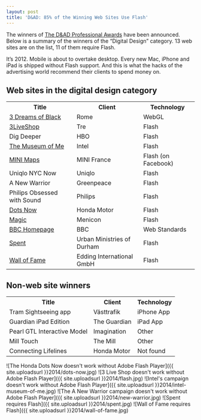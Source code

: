 ```yaml
---
layout: post
title: 'D&AD: 85% of the Winning Web Sites Use Flash'
---
```


<p class="intro">The winners of <a href="http://www.dandad.org/awards/professional/2012/categories/digd/digital-design">The D&amp;AD Professional Awards</a> have been announced. Below is a summary of the winners of the “Digital Design” category. 13 web sites are on the list, 11 of them require Flash.</p>

It’s 2012. Mobile is about to overtake desktop. Every new Mac, iPhone and iPad is shipped without Flash support. And this is what the hacks of the advertising world recommend their clients to spend money on.

## Web sites in the digital design category

<table>
    <tbody><tr>
        <th>Title</th>
        <th>Client</th>
        <th>Technology</th>
    </tr>
    <tr>
        <td><a href="http://www.ro.me/">3 Dreams of Black</a></td>
        <td>Rome</td>
        <td>WebGL</td>
    </tr>
    <tr>
        <td><a href="http://www.tre.se/Templates/UtilityPages/LiveShop/LiveShop.aspx">3LiveShop</a></td>
        <td>Tre</td>
        <td>Flash</td>
    </tr>
    <tr>
        <td>Dig Deeper</td>
        <td>HBO</td>
        <td>Flash</td>
    </tr>
    <tr>
        <td><a href="http://www.intel.com/museumofme/r/index.htm">The Museum of Me</a></td>
        <td>Intel</td>
        <td>Flash</td>
    </tr>
    <tr>
        <td><a href="https://apps.facebook.com/minimaps/">MINI Maps</a></td>
        <td>MINI France</td>
        <td>Flash (on Facebook)</td>
    </tr>
    <tr>
        <td>Uniqlo NYC Now</td>
        <td>Uniqlo</td>
        <td>Flash</td>
    </tr>
    <tr>
        <td>A New Warrior</td>
        <td>Greenpeace</td>
        <td>Flash</td>
    </tr>
    <tr>
        <td>Philips Obsessed with Sound</td>
        <td>Philips</td>
        <td>Flash</td>
    </tr>
    <tr>
        <td><a href="http://www.honda.co.jp/internavi-dots/">Dots Now</a></td>
        <td>Honda Motor</td>
        <td>Flash</td>
    </tr>
    <tr>
        <td><a href="http://magic.menicon.co.jp/">Magic</a></td>
        <td>Menicon</td>
        <td>Flash</td>
    </tr>
    <tr>
        <td><a href="http://www.bbc.co.uk/">BBC Homepage</a></td>
        <td>BBC</td>
        <td>Web Standards</td>
    </tr>
    <tr>
        <td><a href="http://playspent.org/">Spent</a></td>
        <td>Urban Ministries of Durham</td>
        <td>Flash</td>
    </tr>
    <tr>
        <td><a href="http://wall-of-fame.com/">Wall of Fame</a></td>
        <td>Edding International GmbH</td>
        <td>Flash</td>
    </tr>
</tbody></table>

## Non-web site winners 
<table>
    <tbody><tr>
        <th>Title</th>
        <th>Client</th>
        <th>Technology</th>
    </tr>
    <tr>
        <td>Tram Sightseeing app</td>
        <td>Västtrafik</td>
        <td>iPhone App</td>
    </tr>
    <tr>
        <td>Guardian iPad Edition</td>
        <td>The Guardian</td>
        <td>iPad App</td>
    </tr>
    <tr>
        <td>Pearl GTL Interactive Model</td>
        <td>Imagination</td>
        <td>Other</td>
    </tr>
    <tr>
        <td>Mill Touch</td>
        <td>The Mill</td>
        <td>Other</td>
    </tr>
    <tr>
        <td>Connecting Lifelines</td>
        <td>Honda Motor</td>
        <td>Not found</td>
    </tr>
</tbody></table>
![The Honda Dots Now doesn't work without Adobe Flash Player]({{ site.uploadsurl }}2014/dots-now.jpg)
![3 Live Shop doesn't work without Adobe Flash Player]({{ site.uploadsurl }}2014/flash.jpg)
![Intel's campaign doesn't work without Adobe Flash Player]({{ site.uploadsurl }}2014/intel-museum-of-me.jpg)
![The A New Warrior campaign doesn't work without Adobe Flash Player]({{ site.uploadsurl }}2014/new-warrior.jpg)
![Spent requires Flash]({{ site.uploadsurl }}2014/spent.jpg)
![Wall of Fame requires Flash]({{ site.uploadsurl }}2014/wall-of-fame.jpg)

